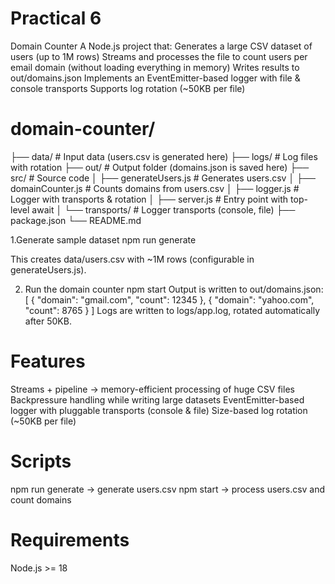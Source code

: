 # Practical 6 

Domain Counter
A Node.js project that:
Generates a large CSV dataset of users (up to 1M rows)
Streams and processes the file to count users per email domain (without loading everything in memory)
Writes results to out/domains.json
Implements an EventEmitter-based logger with file & console transports
Supports log rotation (~50KB per file)

# domain-counter/
├── data/                # Input data (users.csv is generated here)
├── logs/                # Log files with rotation
├── out/                 # Output folder (domains.json is saved here)
├── src/                 # Source code
│   ├── generateUsers.js # Generates users.csv
│   ├── domainCounter.js # Counts domains from users.csv
│   ├── logger.js        # Logger with transports & rotation
│   ├── server.js        # Entry point with top-level await
│   └── transports/      # Logger transports (console, file)
├── package.json
└── README.md



1.Generate sample dataset
npm run generate

This creates data/users.csv with ~1M rows (configurable in generateUsers.js).

2. Run the domain counter
npm start
Output is written to out/domains.json:
[
  { "domain": "gmail.com", "count": 12345 },
  { "domain": "yahoo.com", "count": 8765 }
]
Logs are written to logs/app.log, rotated automatically after 50KB.

# Features
Streams + pipeline → memory-efficient processing of huge CSV files
Backpressure handling while writing large datasets
EventEmitter-based logger with pluggable transports (console & file)
Size-based log rotation (~50KB per file)

# Scripts
npm run generate → generate users.csv
npm start → process users.csv and count domains
# Requirements
Node.js >= 18